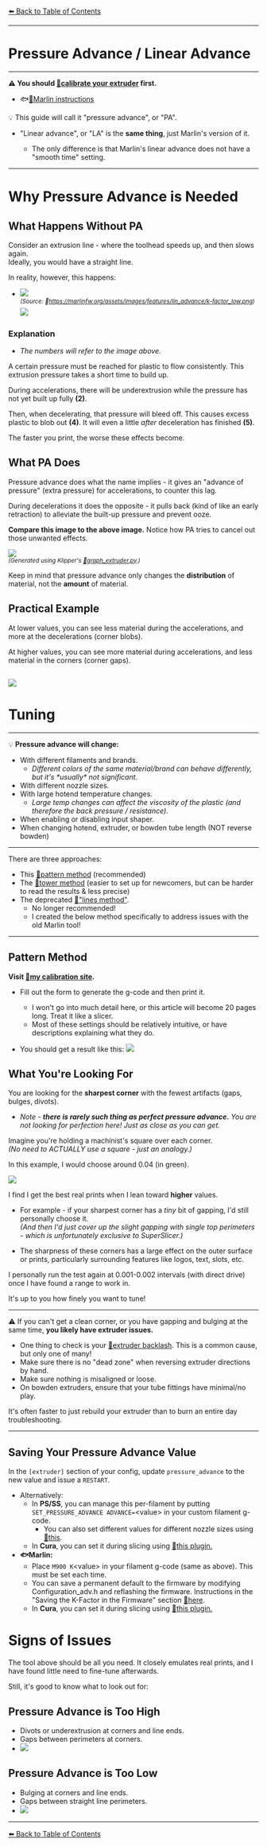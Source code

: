 [:arrow_left: Back to Table of Contents](/README.md)

---
# Pressure Advance / Linear Advance

---

**:warning: You should [:page_facing_up:calibrate your extruder](https://docs.vorondesign.com/build/startup/#extruder-calibration-e-steps) first.**
- :fish:[:page_facing_up:Marlin instructions](https://www.3dmakerengineering.com/blogs/3d-printing/estep-calibration)


:bulb: This guide will call it "pressure advance", or "PA".

- "Linear advance", or "LA" is the **same thing**, just Marlin's version of it.

    - The only difference is that Marlin's linear advance does not have a "smooth time" setting.

---
# Why Pressure Advance is Needed

## What Happens Without PA

Consider an extrusion line - where the toolhead speeds up, and then slows again.\
Ideally, you would have a straight line.

In reality, however, this happens:

- ![](/images/pressure_advance/pa_graph_off.png)\
<sup>*(Source: :page_facing_up:https://marlinfw.org/assets/images/features/lin_advance/k-factor_low.png)*</sup>\
![](/images/pressure_advance/pa_off_example.png)

### Explanation
- *The numbers will refer to the image above.*

A certain pressure must be reached for plastic to flow consistently. This extrusion pressure takes a short time to build up. 

During accelerations, there will be underextrusion while the pressure has not yet built up fully **(2)**.

Then, when decelerating, that pressure will bleed off. This causes excess plastic to blob out **(4)**. It will even a little *after* deceleration has finished **(5)**.

The faster you print, the worse these effects become.

## What PA Does

Pressure advance does what the name implies - it gives an "advance of pressure" (extra pressure) for accelerations, to counter this lag.

During decelerations it does the opposite - it pulls back (kind of like an early retraction) to alleviate the built-up pressure and prevent ooze.

**Compare this image to the above image.** Notice how PA tries to cancel out those unwanted effects.

![](/images/pressure_advance/pa_graph_annotated.png)\
<sup>*(Generated using Klipper's [:page_facing_up:graph_extruder.py](https://github.com/Klipper3d/klipper/blob/master/scripts/graph_extruder.py).)*</sup>

Keep in mind that pressure advance only changes the **distribution** of material, not the **amount** of material.

## Practical Example

At lower values, you can see less material during the accelerations, and more at the decelerations (corner blobs).

At higher values, you can see more material during accelerations, and less material in the corners (corner gaps).

![](/images/pressure_advance/PA-Squares.png) 
---
# Tuning

---

:bulb: **Pressure advance will change:**
- With different filaments and brands.
    - *Different colors of the same material/brand *can* behave differently, but it's \*usually\* not significant.*
- With different nozzle sizes.
- With large hotend temperature changes.
    - *Large temp changes can affect the viscosity of the plastic (and therefore the back pressure / resistance).*
- When enabling or disabling input shaper.
- When changing hotend, extruder, or bowden tube length (NOT reverse bowden)
---

There are three approaches:
- This  [:pushpin:pattern method](/articles/pressure_advance.md#pattern-method) (recommended)
- The [:page_facing_up:tower method](/articles/pressure_advance_tower_method.md) (easier to set up for newcomers, but can be harder to read the results & less precise)
- The deprecated [:page_facing_up:"lines method"](/articles/lines_method_deprecated.md).
    - No longer recommended!
    - I created the below method specifically to address issues with the old Marlin tool!
---

## Pattern Method

**Visit [:page_facing_up:my calibration site](https://andrewellis93.github.io/pressure_advance/pressure_advance.html).**
- Fill out the form to generate the g-code and then print it. 
    - I won't go into much detail here, or this article will become 20 pages long. Treat it like a slicer.
    - Most of these settings should be relatively intuitive, or have descriptions explaining what they do. 

- You should get a result like this:
![](/images/pressure_advance/pattern.jpg)

## What You're Looking For
You are looking for the **sharpest corner** with the fewest artifacts (gaps, bulges, divots).

- *Note - **there is rarely such thing as perfect pressure advance.** You are not looking for perfection here! Just as close as you can get.*

Imagine you're holding a machinist's square over each corner.\
*(No need to ACTUALLY use a square - just an analogy.)*

In this example, I would choose around 0.04 (in green).

![](/images/pressure_advance/pattern-annotated.jpg)

I find I get the best real prints when I lean toward **higher** values. 
- For example - if your sharpest corner has a *tiny* bit of gapping, I'd still personally choose it.\
*(And then I'd just cover up the slight gapping with single top perimeters - which is unfortunately exclusive to SuperSlicer.)*

- The sharpness of these corners has a large effect on the outer surface or prints, particularly surrounding features like logos, text, slots, etc.

I personally run the test again at 0.001-0.002 intervals (with direct drive) once I have found a range to work in.

It's up to you how finely you want to tune!

---


:warning: If you can't get a clean corner, or you have gapping and bulging at the same time, **you likely have extruder issues.** 
- One thing to check is your [:page_facing_up:extruder backlash](/articles/troubleshooting/extrusion_patterns.md#extruder-backlash). This is a common cause, but only one of many!
- Make sure there is no "dead zone" when reversing extruder directions by hand.
- Make sure nothing is misaligned or loose.
- On bowden extruders, ensure that your tube fittings have minimal/no play.

It's often faster to just rebuild your extruder than to burn an entire day troubleshooting.

---

## Saving Your Pressure Advance Value
In the `[extruder]` section of your config, update `pressure_advance` to the new value and issue a `RESTART`.
- Alternatively: 
    - In **PS/SS**, you can manage this per-filament by putting `SET_PRESSURE_ADVANCE ADVANCE=`\<value> in your custom filament g-code.
        - You can also set different values for different nozzle sizes using [:page_facing_up:this](https://github.com/AndrewEllis93/Ellis-SuperSlicer-Profiles#changing-pa-based-on-nozzle-size).
    - In **Cura**, you can set it during slicing using [:page_facing_up:this plugin.](https://github.com/ollyfg/cura_pressure_advance_setting)
- **:fish:Marlin:**
    - Place `M900 K`\<value\> in your filament g-code (same as above). This must be set each time.
    - You can save a permanent default to the firmware by modifying Configuration_adv.h and reflashing the firmware. Instructions in the "Saving the K-Factor in the Firmware" section [:page_facing_up:here](https://marlinfw.org/docs/features/lin_advance.html).
    - In **Cura**, you can set it during slicing using [:page_facing_up:this plugin.](https://github.com/fieldOfView/Cura-LinearAdvanceSettingPlugin)


# Signs of Issues

The tool above should be all you need. It closely emulates real prints, and I have found little need to fine-tune afterwards.

Still, it's good to know what to look out for:

## Pressure Advance is Too High
- Divots or underextrusion at corners and line ends.
- Gaps between perimeters at corners.
- ![](/images/pressure_advance/PA-High-1.png) 

## Pressure Advance is Too Low
- Bulging at corners and line ends.
- Gaps between straight line perimeters.
- ![](/images/pressure_advance/PA-Low-1.png) 

---

[:arrow_left: Back to Table of Contents](/README.md)